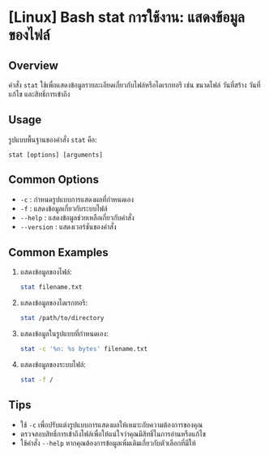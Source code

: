 # [Linux] Bash stat การใช้งาน: แสดงข้อมูลของไฟล์

## Overview
คำสั่ง `stat` ใช้เพื่อแสดงข้อมูลรายละเอียดเกี่ยวกับไฟล์หรือไดเรกทอรี เช่น ขนาดไฟล์ วันที่สร้าง วันที่แก้ไข และสิทธิ์การเข้าถึง

## Usage
รูปแบบพื้นฐานของคำสั่ง `stat` คือ:
```
stat [options] [arguments]
```

## Common Options
- `-c` : กำหนดรูปแบบการแสดงผลที่กำหนดเอง
- `-f` : แสดงข้อมูลเกี่ยวกับระบบไฟล์
- `--help` : แสดงข้อมูลช่วยเหลือเกี่ยวกับคำสั่ง
- `--version` : แสดงเวอร์ชันของคำสั่ง

## Common Examples
1. แสดงข้อมูลของไฟล์:
   ```bash
   stat filename.txt
   ```

2. แสดงข้อมูลของไดเรกทอรี:
   ```bash
   stat /path/to/directory
   ```

3. แสดงข้อมูลในรูปแบบที่กำหนดเอง:
   ```bash
   stat -c '%n: %s bytes' filename.txt
   ```

4. แสดงข้อมูลของระบบไฟล์:
   ```bash
   stat -f /
   ```

## Tips
- ใช้ `-c` เพื่อปรับแต่งรูปแบบการแสดงผลให้เหมาะกับความต้องการของคุณ
- ตรวจสอบสิทธิ์การเข้าถึงไฟล์เพื่อให้แน่ใจว่าคุณมีสิทธิ์ในการอ่านหรือแก้ไข
- ใช้คำสั่ง `--help` หากคุณต้องการข้อมูลเพิ่มเติมเกี่ยวกับตัวเลือกที่มีให้